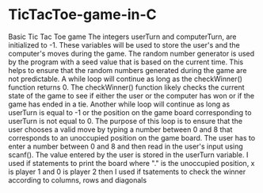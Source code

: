 # TicTacToe-game-in-C
Basic Tic Tac Toe game
The integers userTurn and computerTurn, are initialized to -1. These variables will be used to store the user's and the computer's moves during the game.
The random number generator is used by the program with a seed value that is based on the current time. 
This helps to ensure that the random numbers generated during the game are not predictable.
A while loop will continue as long as the checkWinner() function returns 0. 
The checkWinner() function likely checks the current state of the game to see if either the user or the computer has won or if the game has ended in a tie.
Another while loop will continue as long as userTurn is equal to -1 or the position on the game board corresponding to userTurn is not equal to 0.
The purpose of this loop is to ensure that the user chooses a valid move by typing a number between 0 and 8 that corresponds to an unoccupied position on the game board.
The user has to enter a number between 0 and 8 and then read in the user's input using scanf(). The value entered by the user is stored in the userTurn variable.
I used if statements to print the board where "." is the unoccupied position, x is player 1 and 0 is player 2 then I used if tsatements to check the winner according to columns, rows and diagonals
